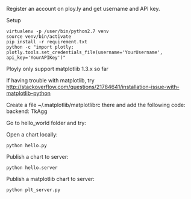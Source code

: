 Register an account on ploy.ly and get username and API key.

Setup
```
virtualenv -p /user/bin/python2.7 venv
source venv/bin/activate
pip install -r requirement.txt
python -c "import plotly; plotly.tools.set_credentials_file(username='YourUsername', api_key='YourAPIKey')"
```

Ployly only support matplotlib 1.3.x so far

If having trouble with matplotlib, try http://stackoverflow.com/questions/21784641/installation-issue-with-matplotlib-python

Create a file ~/.matplotlib/matplotlibrc there and add the following code: backend: TkAgg

Go to hello_world folder and try:

Open a chart locally:

    python hello.py

Publish a chart to server:

    python hello.server

Publish a matplotlib chart to server:

    python plt_server.py
